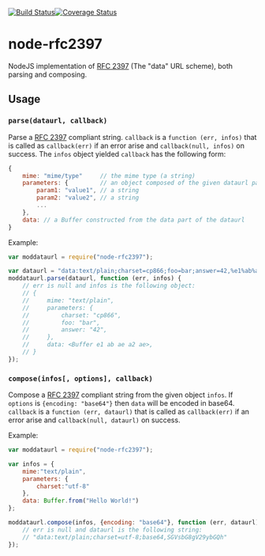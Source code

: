 [![Build Status](https://travis-ci.org/NetOxygen/node-rfc2397.svg?branch=master)](https://travis-ci.org/NetOxygen/node-rfc2397)[![Coverage Status](https://coveralls.io/repos/github/NetOxygen/node-rfc2397/badge.svg?branch=master)](https://coveralls.io/github/NetOxygen/node-rfc2397?branch=master)

# node-rfc2397

NodeJS implementation of [RFC 2397](https://tools.ietf.org/html/rfc2397) (The
"data" URL scheme), both parsing and composing.

## Usage

### `parse(dataurl, callback)`

Parse a [RFC 2397](https://tools.ietf.org/html/rfc2397) compliant string.
`callback` is a `function (err, infos)` that is called as `callback(err)` if
an error arise and `callback(null, infos)` on
success. The `infos` object yielded `callback` has the following form:

```javascript
{
    mime: "mime/type"     // the mime type (a string)
    parameters: {         // an object composed of the given dataurl parameters
        param1: "value1", // a string
        param2: "value2", // a string
        ...
    },
    data: // a Buffer constructed from the data part of the dataurl
}
```

Example:

```javascript
var moddataurl = require("node-rfc2397");

var dataurl = "data:text/plain;charset=cp866;foo=bar;answer=42,%e1%ab%ae%a2%ae";
moddataurl.parse(dataurl, function (err, infos) {
    // err is null and infos is the following object:
    // {
    //     mime: "text/plain",
    //     parameters: {
    //         charset: "cp866",
    //         foo: "bar",
    //         answer: "42",
    //     },
    //     data: <Buffer e1 ab ae a2 ae>,
    // }
});
```

### `compose(infos[, options], callback)`

Compose a [RFC 2397](https://tools.ietf.org/html/rfc2397) compliant string from
the given object `infos`. If `options` is `{encoding: "base64"}` then `data` will
be encoded in base64. `callback` is a `function (err, dataurl)` that is
called as `callback(err)` if an error arise and `callback(null, dataurl)` on
success.

Example:

```javascript
var moddataurl = require("node-rfc2397");

var infos = {
    mime:"text/plain",
    parameters: {
        charset:"utf-8"
    },
    data: Buffer.from("Hello World!")
};

moddataurl.compose(infos, {encoding: "base64"}, function (err, dataurl) {
    // err is null and dataurl is the following string:
    // "data:text/plain;charset=utf-8;base64,SGVsbG8gV29ybGQh"
});
```
